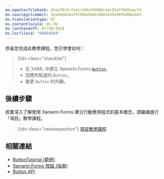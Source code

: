 ```yaml
---
ms.openlocfilehash: d1aa70c5cfeeccbbb29d600c4ac92aff0d5aacfd
ms.sourcegitcommit: 3ea9ee034af9790d2b0dc0893435e997bd06e587
ms.translationtype: HT
ms.contentlocale: zh-TW
ms.lasthandoff: 07/30/2019
ms.locfileid: "68669564"
---
```

恭喜您完成此教學課程，您已學會如何：

> [!div class="checklist"]
> - 在 XAML 中建立 Xamarin.Forms [`Button`](xref:Xamarin.Forms.Button)。
> - 回應所點選的 `Button`。
> - 變更 `Button` 的外觀。

## <a name="next-steps"></a>後續步驟

若要深入了解使用 Xamarin.Forms 建立行動應用程式的基本概念，請繼續進行「項目」教學課程。

> [!div class="nextstepaction"]
> [項目教學課程](~/get-started/tutorials/entry/index.yml)

## <a name="related-links"></a>相關連結

- [ButtonTutorial (範例)](https://docs.microsoft.com/samples/xamarin/xamarin-forms-samples/getstarted-tutorials-buttontutorial/)
- [Xamarin.Forms 按鈕 (指南)](~/xamarin-forms/user-interface/button.md)
- [Button API](xref:Xamarin.Forms.Button)
